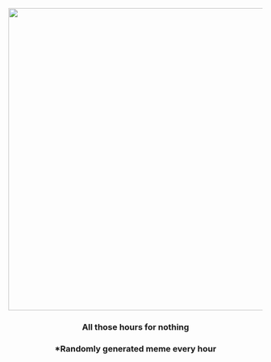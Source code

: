 <p align="center">
        <img src="https://i.redd.it/h0f9ah1sfdm91.gif" width="600" height="600">
        </p>
        <h3 align="center">All those hours for nothing</h3>
        <h3 align="center">*Randomly generated meme every hour</h3>
    